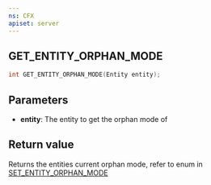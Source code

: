 ```yaml
---
ns: CFX
apiset: server
---
```

## GET_ENTITY_ORPHAN_MODE

```c
int GET_ENTITY_ORPHAN_MODE(Entity entity);
```

## Parameters
* **entity**: The entity to get the orphan mode of

## Return value
Returns the entities current orphan mode, refer to enum in [SET_ENTITY_ORPHAN_MODE](#_0x489E9162)
